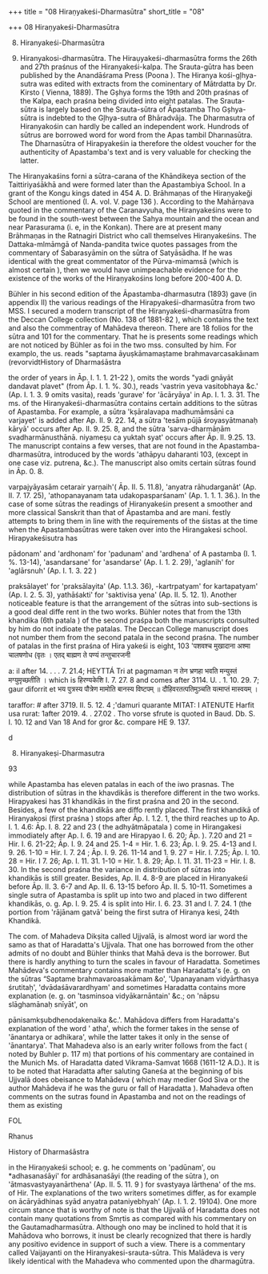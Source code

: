 +++
title = "08 Hiraṇyakeśi-Dharmasūtra"
short_title = "08"

+++
08 Hiraṇyakeśi-Dharmasūtra


8. Hiranyakeśi-Dharmasūtra 

8. Hiranyakosi-dharmasūtra. The Hiraụyakeśi-dharmasūtra forms the 26th and 27th praśnus of the Hiranyakeśi-kalpa. The Srauta-gūtra has been published by the Anandāśrama Press (Poona ). The Hiranya kośi-gļhya-sutra was edited with extracts from the cominentary of Mātrdatta by Dr. Kirsto ( Vienna, 1889). The Gșhya forms the 19th and 20th praśnas of the Kalpa, each praśna being divided into eight patalas. The Srauta-sūtra is largely based on the Srauta-sūtra of Āpastamba Tho Gșhya-sūtra is indebted to the Gļhya-sutra of Bhāradvāja. The Dharmasutra of Hiranyakośin can hardly be called an independent work. Hundrods of sūtrus are borrowed word for word from the Apas tambil Dharınasūtra. The Dharnasūtra of Hirapyakeśin ia therefore the oldest voucher for the authenticity of Apastamba's text and is very valuable for checking the latter. 

The Hiranyakaśins forni a sūtra-carana of the Khāndikeya section of the Taittiriyaśākhā and were formed later than the Apastambiya School. In a grant of the Kongu kings dated in 454 A. D. Brāhmaṇas of the Hiraṇyakeği School are mentioned (I. A. vol. V. page 136 ). According to the Mahārṇava quoted in the commentary of the Caranavyuha, the Hiranyakeśins were to be found in the south-west between the Sahya mountain and the ocean and near Parasurama (i. e, in the Konkan). There are at present many Brāhmaṇas in the Ratnagiri District who call themselves Hiranyakeśins. The Dattaka-mlmāmgā of Nanda-pandita twice quotes passages from the commentary of Śabarasyāmin on the sūtra of Satyāsādha. If he was identical with the great commentator of the Pūrva-mimamsā (which is almost certain ), then we would have unimpeachable evidence for the existence of the works of the Hiraṇyakośins long before 200-400 A. D. 

Bühler in his second edition of the Āpastamba-dharmasutra (1893) gave (in appendix II) the various readings of the Hirapyakeśi-dharmasūtra from two MSS. I secured a modern transcript of the Hiranyakeśi-dharmasūtra from the Deccan College collection (No. 138 of 1881-82 ), which contains the text and also the commentray of Mahādeva thereon. There are 18 folios for the sūtra and 101 for the commentary. That he is presents some readings which are not noticed by Bühler as foi in the two mss. consulted by him. For examplo, the us. reads "saptama āyuṣkāmamaṣtame brahmavarcasakāınam (revorvidtHistory of Dharmaśāstra 

the order of years in Āp. I. 1. 1. 21-22 ), omits the words "yadi gnāyāt dandavat plavet" (from Āp. I. 1. %. 30.), reads 'vastrin yeva vasitobhaya &c.' (Ap. I. 1. 3. 9 omits vasita), reads 'gurave' for 'ācāryāya' in Ap. I. 1. 3. 31. The ms. of the Hiranyakeśi-dharmasūtra contains certain additions to the sūtras of Apastamba. For example, a sūtra 'kṣāralavapa madhumāmsāni ca varjayet' is added after Ap. II. 9. 22. 14, a sūtra 'tesām pūjā śroyasyātmanaḥ kāryā' occurs after Ap. II. 9. 25. 8, and the sūtra 'sarva-dharmāṇām svadharmānusthānā. niyameṣu ca yuktah syat' occurs after Āp. II. 9.25. 13. The manuscript contains a few verses, that are not found in the Apastamba-dharmasūtra, introduced by the words 'athāpyu daharanti 103, (except in one case viz. putrena, &c.). The manuscript also omits certain sūtras found in Āp. 0. 8. 

varpajyāyasām cetarair yarṇaih'( Āp. II. 5. 11.8), 'anyatra rāhudarganāt' (Ap. II. 7. 17. 25), 'athopanayanam tata udakopasparśanam' (Ap. 1. 1. 1. 36.). In the case of some sūtras the readings of Hiranyakeśin present a smoother and more classical Sanskrit than that of Āpastamba and are mani. festly attempts to bring them in line with the requirements of the śistas at the time when the Apastambasūtras were taken over into the Hirangakesi school. Hirapyakeśisutra has 

pādonam' and 'ardhonam' for 'padunam' and 'ardhena' of A pastamba (I. 1. %. 13-14), 'asandarsane' for 'asandarse' (Ap. I. 1. 2. 29), 'aglanih' for 'aglārsnuh' (Ap. I. 1. 3. 22 ) 

praksālayet' for 'praksālayita' (Ap. 1.1.3. 36), -kartrpatyam' for kartapatyam' (Ap. I. 2. 5. 3), yathāśakti' for 'saktivisa yena' (Ap. II. 5. 12. 1). Another noticeable feature is that the arrangement of the sūtras into sub-sections is a good deal diffe rent in the two works. Bühler notes that from the 13th khandika (6th patala ) of the second praśpa both the manuscripts consulted by him do not indioate the patalas. The Deccan College manuscript does not number them from the second patala in the second praśna. The number of patalas in the first praśna of Hira yakeśi is eight, 103 'पशवश्च मुखादाना अश्मा चालषणोध (वृतः । एतद् बाह्मण ते पण्यं तन्तुचारजनी 

a: il after 14. . . . 7. 21.4; HEYTTÁ Tri at pagmaman न तेन भ्रणहा भवति मन्युस्तं मग्युमृच्छतीति । which is हिरण्यकेशि I. 7. 27. 8 and comes after 3114. U. . 1. 10. 29. 7; gaur diforrit et भय पुत्रस्य पौत्रेण मामोति बानस्य विष्टपम् ॥ दौहिवरतत्पतिमुञ्चति यत्माप्तं मास्वयम् । 

taraffor: \# after 3719. II. 5. 12. 4 ;'damuri quarante MITAT: I ATENUTE Harfit usa rurat: 1after 2019. 4. . 27.02 . Tho vorse sfrute is quoted in Baud. Db. S. I. 10. 12 and Van 18 And for gror &c. compare HE 9. 137. 

d 

 



 

 









8. Hiranyakeṣi-Dharmasutra 

93 

while Apastamba has eleven patalas in each of the iwo prasnas. The distribution of sūtras in the khavdikās is therefore different in the two works. Hirapyakesi has 31 khandikās in the first praśna and 20 in the second. Besides, a few of the khandikās are diffo rently placed. The first khandikā of Hiranyakosi (first praśna ) stops after Āp. I. 1.2. 1, the third reaches up to Ap. I. 1. 4.6: Āp. I. 8. 22 and 23 ( the adhyātmāpatala ) come in Hirangakesi immodiately after Ap. I. 6. 19 and are Hirapyao I. 6. 20; Āp. ). 7.20 and 21 = Hir. I. 6. 21-22; Āp. I. 9. 24 and 25. 1-4 = Hir. 1. 6. 23; Āp. I. 9. 25. 4-13 and I. 9. 26. 1-10 = Hir. I. 7. 24 ; Āp. I. 9. 26. 11-14 and 1. 9. 27 = Hir. I. 7.25; Āp. I. 10. 28 = Hir. I 7. 26; Ap. I. 11. 31. 1-10 = Hir. 1. 8. 29; Āp. I. 11. 31. 11-23 = Hir. I. 8. 30. In the second praśna the variance in distribution of sūtras into khandikās is still greater. Besides, Ap. II. 4. 8-9 are placed in Hiranyakeśi before Āp. II. 3. 6-7 and Ap. II. 6. 13-15 beforo Āp. II. 5. 10-11. Sometimes a single sutra of Apastamba is split up into two and placed in two different khandikās, o. g. Ap. I. 9. 25. 4 is split into Hir. I. 6. 23. 31 and I. 7. 24. 1 (the portion from 'rājānam gatvā' being the first sutra of Hiranya kesi, 24th Khandikā. 

The com. of Mahadeva Dikṣita called Ujjvalā, is almost word iar word the samo as that of Haradatta's Ujjvala. That one has borrowed from the other admits of no doubt and Bühler thinks that Mahā deva is the borrower. But there is hardly anything to turn the scales in favour of Haradatta. Sometimes Mahādeva's commentary contains more matter than Haradatta's (e. g. on the sūtras “Saptame brahmavaroasakāmam &o', 'Upanayanam vidyārthasya śrutitaḥ', 'dvādaśāvarardhyam' and sometimes Haradatta contains more explanation (e. g. on 'tasminsoa vidyākarnāntain' &c.; on 'nāpsu slāghamānaḥ snīyāt', on 

pānisamkṣubdhenodakenaika &c.'. Mahādova differs from Haradatta's explanation of the word ' atha', which the former takes in the sense of 'ānantarya or adhikara', while the latter takes it only in the sense of 'ānantarya'. That Mahadeva also is an early writer follows from the fact ( noted by Buhler p. 117 m) that portions of his commentary are contained in the Munich Ms. of Haradatta dated Vikrama-Samvat 1668 (1611-12 A.D.). It is to be noted that Haradatta after saluting Ganeśa at the beginning of bis Ujjvalā does obeisance to Mahādeva ( which may medier God Siva or the author Mahādeva if he was the guru or fall of Haradatta ). Mahadeva often comments on the sutras found in Apastamba and not on the readings of them as existing 

FOL 

Rhanus 

History of Dharmaśāstra 

in the Hiraṇyakeśi school; e. g. he comments on 'padūnam', ou *adhasanaśāyi' for ardhāsanaśāyi (the reading of the sūtra ), on 'ātmasvastyayanārthena' (Ap. II. 5. 11. 9 ) for svastyaya lārthena' of the ms. of Hir. The explanations of the two writers sometimes differ, as for example on ācāryādhinas syād anyatra pataniyebhyah' (Ap. I. 1. 2. 19104). One more circum stance that is worthy of note is that the Ujjvalā of Haradatta does not contain many quotations from Smṛtis as compared with his commentary on the Gautamadharmasūtra. Although ono may be inclined to hold that it is Mahādova who borrows, it inust be clearly recognized that there is hardly any positivo evidence in support of such a view. There is a commentary called Vaijayanti on the Hiranyakesi-srauta-sūtra. This Malādeva is very likely identical with the Mahadeva who commented upon the dharmagūtra. 
